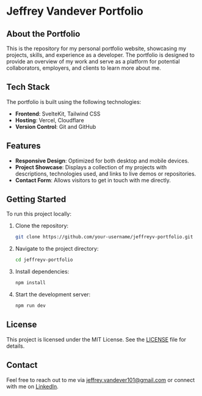 # Jeffrey Vandever Portfolio

## About the Portfolio

This is the repository for my personal portfolio website, showcasing my projects, skills, and experience as a developer. The portfolio is designed to provide an overview of my work and serve as a platform for potential collaborators, employers, and clients to learn more about me.

## Tech Stack

The portfolio is built using the following technologies:

- **Frontend**: SvelteKit, Tailwind CSS
- **Hosting**: Vercel, Cloudflare
- **Version Control**: Git and GitHub

## Features

- **Responsive Design**: Optimized for both desktop and mobile devices.
- **Project Showcase**: Displays a collection of my projects with descriptions, technologies used, and links to live demos or repositories.
- **Contact Form**: Allows visitors to get in touch with me directly.

## Getting Started

To run this project locally:

1. Clone the repository:
    ```bash
    git clone https://github.com/your-username/jeffreyv-portfolio.git
    ```
2. Navigate to the project directory:
    ```bash
    cd jeffreyv-portfolio
    ```
3. Install dependencies:
    ```bash
    npm install
    ```
4. Start the development server:
    ```bash
    npm run dev
    ```

## License

This project is licensed under the MIT License. See the [LICENSE](LICENSE) file for details.

## Contact

Feel free to reach out to me via [jeffrey.vandever101@gmail.com](mailto:jeffrey.vandever101@gmail.com) or connect with me on [LinkedIn](https://www.linkedin.com/in/jeffrey-vandever/).

